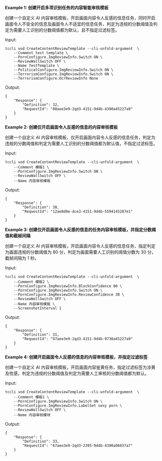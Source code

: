 **Example 1: 创建开启多项识别任务的内容智能审核模板**

创建一个自定义 AI 内容审核模板，开启画面内容令人反感的信息任务，同时开启画面令人不安全的信息及画面令人不适宜的信息任务，判定为违规的分数阈值及判定为需要人工识别的分数阈值都为默认，且不指定过滤标签。

Input: 

```
tccli vod CreateContentReviewTemplate --cli-unfold-argument  \
    --Comment test template \
    --PornConfigure.ImgReviewInfo.Switch ON \
    --ReviewWallSwitch OFF \
    --Name TestTemplate \
    --PoliticalConfigure.ImgReviewInfo.Switch ON \
    --TerrorismConfigure.ImgReviewInfo.Switch ON \
    --TerrorismConfigure.OcrReviewInfo None
```

Output: 
```
{
    "Response": {
        "Definition": 32,
        "RequestId": "88aee3e9-2qd3-4151-9d4b-4390a45227a9"
    }
}
```

**Example 2: 创建仅开启画面令人反感的信息的内容审核模板**

创建一个自定义 AI 内容审核模板，仅开启画面内容令人反感的信息任务，判定为违规的分数阈值和判定为需要人工识别的分数阈值都为默认值，不指定过滤标签。

Input: 

```
tccli vod CreateContentReviewTemplate --cli-unfold-argument  \
    --Comment 模板1 \
    --PornConfigure.ImgReviewInfo.Switch ON \
    --ReviewWallSwitch OFF \
    --Name 内容审核模板
```

Output: 
```
{
    "Response": {
        "Definition": 30,
        "RequestId": "12ae8d8e-dce3-4151-9d4b-5594145287e1"
    }
}
```

**Example 3: 创建仅开启画面令人反感的信息的任务内容审核模板，并指定分数阈值和截帧间隔**

创建一个自定义 AI 内容审核模板，开启画面内容令人反感的信息任务，指定判定为画面违规的分数阈值为 80 分，判定为画面需要人工识别的阈值分数为 30 分，截帧间隔为 1 秒。

Input: 

```
tccli vod CreateContentReviewTemplate --cli-unfold-argument  \
    --Comment 模板2 \
    --PornConfigure.ImgReviewInfo.BlockConfidence 80 \
    --PornConfigure.ImgReviewInfo.Switch ON \
    --PornConfigure.ImgReviewInfo.ReviewConfidence 30 \
    --ReviewWallSwitch OFF \
    --Name 内容审核模板 \
    --ScreenshotInterval 1
```

Output: 
```
{
    "Response": {
        "Definition": 31,
        "RequestId": "97aee3e9-2qd3-4151-9d4b-9730a45227a9"
    }
}
```

**Example 4: 创建开启画面令人反感的信息的内容审核模板，并指定过滤标签**

创建一个自定义 AI 内容审核模板，开启画面内容鉴黄任务，指定过滤标签为涉黄及性感，判定为违规的分数阈值及判定为需要人工审核的分数阈值都为默认。

Input: 

```
tccli vod CreateContentReviewTemplate --cli-unfold-argument  \
    --Comment 模板1 \
    --PornConfigure.ImgReviewInfo.Switch ON \
    --PornConfigure.ImgReviewInfo.LabelSet sexy porn \
    --ReviewWallSwitch OFF \
    --Name 内容审核模块
```

Output: 
```
{
    "Response": {
        "Definition": 33,
        "RequestId": "67aee3e9-2qd3-2395-9d4b-4390a96837a7"
    }
}
```

